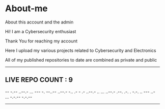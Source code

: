 # About-me
About this account and the admin

Hi! I am a Cybersecurity enthusiast

Thank You for reaching my account

Here I upload my various projects related to Cybersecurity and Electronics

All of my published repositories to date are combined as private and public

---
## LIVE REPO COUNT : 9

-- -.-- ..--.- ... --- -. --..-- ..--.- -.. .- - .- ..--.- .. ... ..--.- .--. .-. . -.-. .. --- ..- ... -.-.-- -.-.--

---
